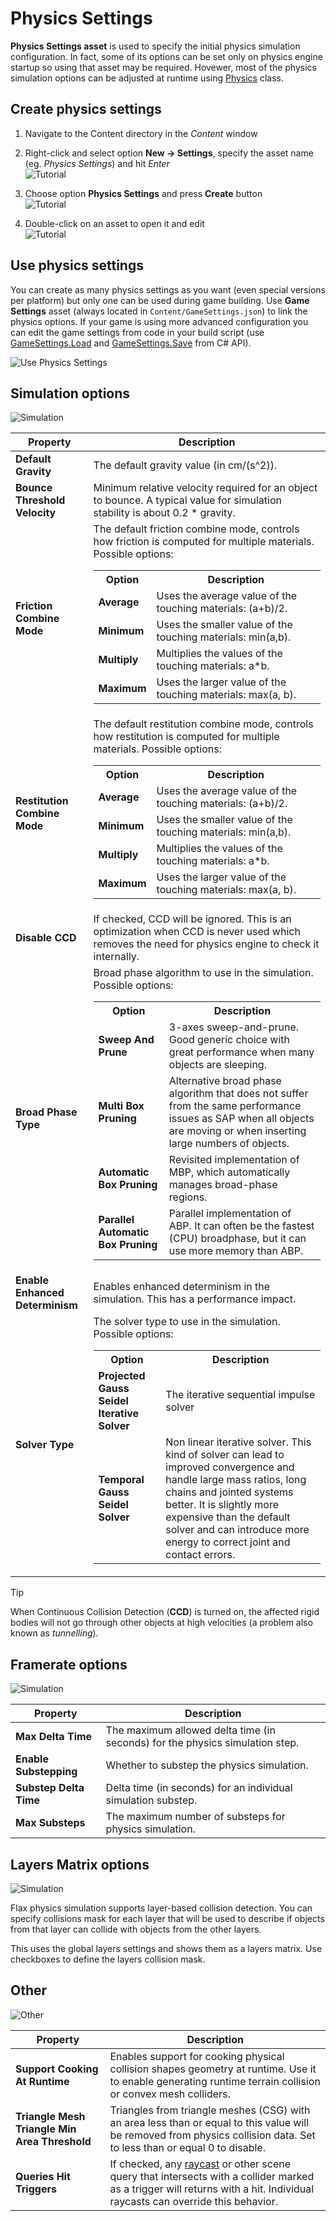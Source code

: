 # Physics Settings

**Physics Settings asset** is used to specify the initial physics simulation configuration. In fact, some of its options can be set only on physics engine startup so using that asset may be required. Hovewer, most of the physics simulation options can be adjusted at runtime using [Physics](https://docs.flaxengine.com/api/FlaxEngine.Physics.html) class.

## Create physics settings

1. Navigate to the Content directory in the *Content* window

2. Right-click and select option **New -> Settings**, specify the asset name (eg. *Physics Settings*) and hit *Enter*
   <br>![Tutorial](media/new-settings.png)

3. Choose option **Physics Settings** and press **Create** button
   <br>![Tutorial](media/physics-settings-new.png)

4. Double-click on an asset to open it and edit
   <br>![Tutorial](media/empty-physics-settings.png)

## Use physics settings

You can create as many physics settings as you want (even special versions per platform) but only one can be used during game building. Use **Game Settings** asset (always located in `Content/GameSettings.json`) to link the physics options. If your game is using more advanced configuration you can edit the game settings from code in your build script (use [GameSettings.Load](https://docs.flaxengine.com/api/FlaxEditor.Content.Settings.GameSettings.html#FlaxEditor_Content_Settings_GameSettings_Load) and [GameSettings.Save](https://docs.flaxengine.com/api/FlaxEditor.Content.Settings.GameSettings.html#FlaxEditor_Content_Settings_GameSettings_Save__1___0_) from C# API).

![Use Physics Settings](media/use-physics-settings.png)

## Simulation options

![Simulation](media/physics-simulation-options.png)

| Property | Description |
|--------|--------|
| **Default Gravity** | The default gravity value (in cm/(s^2)). |
| **Bounce Threshold Velocity** | Minimum relative velocity required for an object to bounce. A typical value for simulation stability is about 0.2 * gravity. |
| **Friction Combine Mode** | The default friction combine mode, controls how friction is computed for multiple materials. Possible options: <table><tbody><tr><th>Option</th><th>Description</th></tr><tr><td>**Average**</td><td>Uses the average value of the touching materials: (a+b)/2.</td></tr><tr><td>**Minimum**</td><td>Uses the smaller value of the touching materials: min(a,b).</td></tr><tr><td>**Multiply**</td><td>Multiplies the values of the touching materials: a*b.</td></tr><tr><td>**Maximum**</td><td>Uses the larger value of the touching materials: max(a, b).</td></tr></tbody></table>||
| **Restitution Combine Mode** | The default restitution combine mode, controls how restitution is computed for multiple materials. Possible options: <table><tbody><tr><th>Option</th><th>Description</th></tr><tr><td>**Average**</td><td>Uses the average value of the touching materials: (a+b)/2.</td></tr><tr><td>**Minimum**</td><td>Uses the smaller value of the touching materials: min(a,b).</td></tr><tr><td>**Multiply**</td><td>Multiplies the values of the touching materials: a*b.</td></tr><tr><td>**Maximum**</td><td>Uses the larger value of the touching materials: max(a, b).</td></tr></tbody></table> |
| **Disable CCD** | If checked, CCD will be ignored. This is an optimization when CCD is never used which removes the need for physics engine to check it internally. |
| **Broad Phase Type** | Broad phase algorithm to use in the simulation. Possible options: <table><tbody><tr><th>Option</th><th>Description</th></tr><tr><td>**Sweep And Prune**</td><td>3-axes sweep-and-prune. Good generic choice with great performance when many objects are sleeping.</td></tr><tr><td>**Multi Box Pruning**</td><td>Alternative broad phase algorithm that does not suffer from the same performance issues as SAP when all objects are moving or when inserting large numbers of objects.</td></tr><tr><td>**Automatic Box Pruning**</td><td>Revisited implementation of MBP, which automatically manages broad-phase regions.</td></tr><tr><td>**Parallel Automatic Box Pruning**</td><td>Parallel implementation of ABP. It can often be the fastest (CPU) broadphase, but it can use more memory than ABP.</td></tr></tbody></table>||
| **Enable Enhanced Determinism** | Enables enhanced determinism in the simulation. This has a performance impact. |
| **Solver Type** | The solver type to use in the simulation. Possible options: <table><tbody><tr><th>Option</th><th>Description</th></tr><tr><td>**Projected Gauss Seidel Iterative Solver**</td><td>The iterative sequential impulse solver</td></tr><tr><td>**Temporal Gauss Seidel Solver**</td><td>Non linear iterative solver. This kind of solver can lead to improved convergence and handle large mass ratios, long chains and jointed systems better. It is slightly more expensive than the default solver and can introduce more energy to correct joint and contact errors.</td></tr></tbody></table>|

> [!TIP]
> When Continuous Collision Detection (**CCD**) is turned on, the affected rigid bodies will not go through other objects at high velocities (a problem also known as *tunnelling*).

## Framerate options

![Simulation](media/physics-framerate-options.png)

| Property | Description |
|--------|--------|
| **Max Delta Time** | The maximum allowed delta time (in seconds) for the physics simulation step. |
| **Enable Substepping** | Whether to substep the physics simulation. |
| **Substep Delta Time** | Delta time (in seconds) for an individual simulation substep. |
| **Max Substeps** | The maximum number of substeps for physics simulation. |

## Layers Matrix options

![Simulation](media/physics-layers-options.png)

Flax physics simulation supports layer-based collision detection. You can specify collisions mask for each layer that will be used to describe if objects from that layer can collide with objects from the other layers.

This uses the global layers settings and shows them as a layers matrix. Use checkboxes to define the layers collision mask.

## Other

![Other](media/physics-other-options.png)

| Property | Description |
|--------|--------|
| **Support Cooking At Runtime** | Enables support for cooking physical collision shapes geometry at runtime. Use it to enable generating runtime terrain collision or convex mesh colliders. |
| **Triangle Mesh Triangle Min Area Threshold** | Triangles from triangle meshes (CSG) with an area less than or equal to this value will be removed from physics collision data. Set to less than or equal 0 to disable. |
| **Queries Hit Triggers** | If checked, any [raycast](raycasting.md) or other scene query that intersects with a collider marked as a trigger will returns with a hit. Individual raycasts can override this behavior. |
